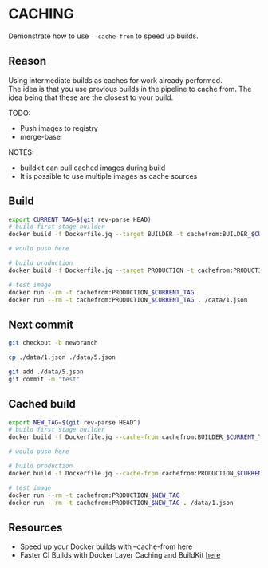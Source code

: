 # CACHING

Demonstrate how to use `--cache-from` to speed up builds.  

## Reason

Using intermediate builds as caches for work already performed.  
The idea is that you use previous builds in the pipeline to cache from.  The idea being that these are the closest to your build.  

TODO:

- Push images to registry
- merge-base

NOTES:

- buildkit can pull cached images during build
- It is possible to use multiple images as cache sources  

## Build

```sh
export CURRENT_TAG=$(git rev-parse HEAD)
# build first stage builder
docker build -f Dockerfile.jq --target BUILDER -t cachefrom:BUILDER_$CURRENT_TAG .

# would push here

# build production
docker build -f Dockerfile.jq --target PRODUCTION -t cachefrom:PRODUCTION_$CURRENT_TAG .

# test image
docker run --rm -t cachefrom:PRODUCTION_$CURRENT_TAG
docker run --rm -t cachefrom:PRODUCTION_$CURRENT_TAG . /data/1.json
```

## Next commit

```sh
git checkout -b newbranch 

cp ./data/1.json ./data/5.json 

git add ./data/5.json 
git commit -m "test"
```

## Cached build

```sh
export NEW_TAG=$(git rev-parse HEAD^)
# build first stage builder
docker build -f Dockerfile.jq --cache-from cachefrom:BUILDER_$CURRENT_TAG --target BUILDER -t cachefrom:BUILDER_$NEW_TAG .

# would push here

# build production
docker build -f Dockerfile.jq --cache-from cachefrom:PRODUCTION_$CURRENT_TAG --target PRODUCTION -t cachefrom:PRODUCTION_$NEW_TAG .

# test image
docker run --rm -t cachefrom:PRODUCTION_$NEW_TAG
docker run --rm -t cachefrom:PRODUCTION_$NEW_TAG . /data/1.json
```

## Resources

- Speed up your Docker builds with –cache-from [here](https://lipanski.com/posts/speed-up-your-docker-builds-with-cache-from)  
- Faster CI Builds with Docker Layer Caching and BuildKit [here](https://testdriven.io/blog/faster-ci-builds-with-docker-cache/)  
